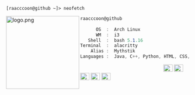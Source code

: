 ```
[raacccoon@github ~]> neofetch
```


<img align="left" src="https://raw.githubusercontent.com/raacccoon/raacccoon/kc.png" alt="logo.png" width="200" /> 

```csharp                                    
raacccoon@github
                                      
      OS  :  Arch Linux
      WM  :  i3
   Shell  :  bash 5.1.16
Terminal  :  alacritty
    Alias :  Mythstik
Languages :  Java, C++, Python, HTML, CSS, JavaScript, PHP, SQL                          
```
                                      
                                      
<p align="left">
  &nbsp; &nbsp; &nbsp; &nbsp; &nbsp;&nbsp; &nbsp; &nbsp; &nbsp; &nbsp;&nbsp; &nbsp; &nbsp; &nbsp; &nbsp; &nbsp; &nbsp; &nbsp; &nbsp; &nbsp; &nbsp;&nbsp; &nbsp; &nbsp; &nbsp; &nbsp;&nbsp; &nbsp; &nbsp; &nbsp; &nbsp;
  <img alt="#474342" src="https://via.placeholder.com/15/ADBAC7/000000?text=+" width="25" height="20" />
  <img alt="#fbedf6" src="https://via.placeholder.com/15/6CB6FF/000000?text=+" width="25" height="20" />
  <img alt="#c9594d" src="https://via.placeholder.com/15/F47067/000000?text=+" width="25" height="20" />
  <img alt="#f8b9b2" src="https://via.placeholder.com/15/DCBDFB/000000?text=+" width="25" height="20" />
  <img alt="#f8b9b2" src="https://via.placeholder.com/15/57ab5a/000000?text=+" width="25" height="20" />
</p>
